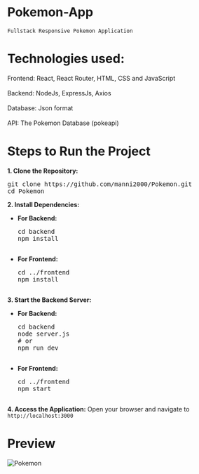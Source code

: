 # Pokemon-App

    Fullstack Responsive Pokemon Application

# Technologies used:
 Frontend: React, React Router, HTML, CSS and JavaScript </br>
<br> Backend: NodeJs, ExpressJs, Axios </br>
<br> Database: Json format </br>
<br> API: The Pokemon Database (pokeapi) </br>

# Steps to Run the Project
<b>1. Clone the Repository:</b><br>
<pre>
git clone https://github.com/manni2000/Pokemon.git
cd Pokemon
</pre>

<b>2. Install Dependencies:</b>   
<ul>
  <li><b>For Backend:</b><br>
    <pre>
cd backend
npm install
    </pre>
  </li>
  <li><b>For Frontend:</b><br>
    <pre>
cd ../frontend
npm install
    </pre>
  </li>
</ul>

<b>3. Start the Backend Server:</b>
<ul>
  <li><b>For Backend:</b><br>
    <pre>
cd backend
node server.js
# or
npm run dev
    </pre>
  </li>
  <li><b>For Frontend:</b><br>
    <pre>
cd ../frontend
npm start
    </pre>
  </li>
</ul>

<b>4. Access the Application:</b>
Open your browser and navigate to `http://localhost:3000`

# Preview
![Pokemon](https://github.com/user-attachments/assets/4c840355-2fff-438e-835d-009b41a9e8da)





